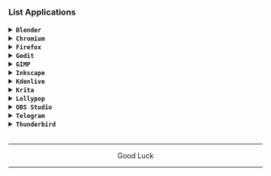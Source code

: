 ### List Applications

<details><summary><code><b>Blender</b></code></summary></br>

```
apk add blender
```
</details>

<details><summary><code><b>Chromium</b></code></summary></br>

[> Click Here <](https://github.com/wahasa/Alpine/blob/main/Note/Chromiumfix.md)
</details>

<details><summary><code><b>Firefox</b></code></summary></br>

[> Click Here <](https://github.com/wahasa/Alpine/blob/main/Note/Firefoxfix.md)
</details>

<details><summary><code><b>Gedit</b></code></summary></br>

```
apk add gedit
```
</details>

<details><summary><code><b>GIMP</b></code></summary></br>

```
apk add gimp
```
</details>

<details><summary><code><b>Inkscape</b></code></summary></br>

```
apk add inkscape
```
</details>

<details><summary><code><b>Kdenlive</b></code></summary></br>

```
apk add kdenlive
```
</details>

<details><summary><code><b>Krita</b></code></summary></br>

```
apk add krita
```
</details>

<details><summary><code><b>Lollypop</b></code></summary></br>

```
apk add lollypop
```
</details>

<details><summary><code><b>OBS Studio</b></code></summary></br>

```
apk add obs-studio
```
</details>

<details><summary><code><b>Telegram</b></code></summary></br>

```
apk add telegram-desktop
```
</details>

<details><summary><code><b>Thunderbird</b></code></summary></br>

```
apk add thunderbird
```
</details>
</br>

---
<p align="center">Good Luck</p>

---
